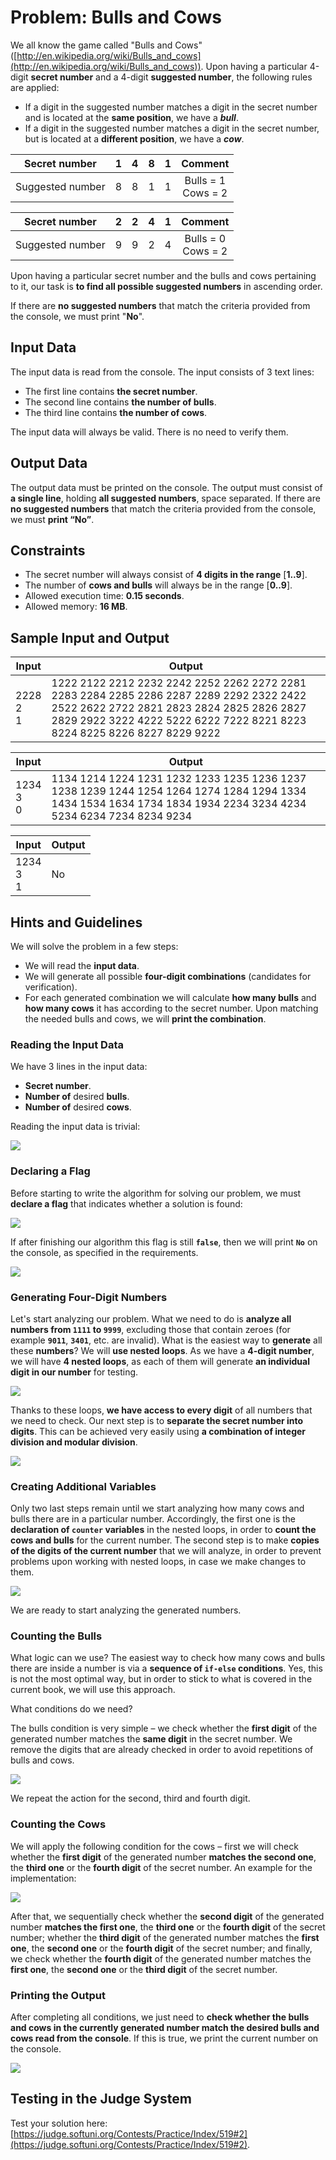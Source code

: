 # Problem: Bulls and Cows

We all know the game called "Bulls and Cows" ([http://en.wikipedia.org/wiki/Bulls_and_cows](http://en.wikipedia.org/wiki/Bulls_and_cows)). Upon having a particular 4-digit **secret number** and a 4-digit **suggested number**, the following rules are applied:
* If a digit in the suggested number matches a digit in the secret number and is located at the **same position**, we have a ***bull***.
* If a digit in the suggested number matches a digit in the secret number, but is located at a **different position**, we have a ***cow***.

| Secret number         | 1 | 4 | 8 | 1 |Comment|
|:-------------------:|:---:|:---:|:---:|:---:|:--------------------------:|
| Suggested number | 8 | 8 | 1 | 1 | Bulls = 1<br>Cows = 2  |

| Secret number         | 2 | 2 | 4 | 1 |Comment|
|:-------------------:|:---:|:---:|:---:|:---:|:-------------------------:|
| Suggested number | 9 | 9 | 2 | 4 | Bulls = 0<br>Cows = 2 |

Upon having a particular secret number and the bulls and cows pertaining to it, our task is **to find all possible suggested numbers** in ascending order.

If there are **no suggested numbers** that match the criteria provided from the console, we must print "**No**".

## Input Data

The input data is read from the console. The input consists of 3 text lines:
 * The first line contains **the secret number**.
 * The second line contains **the number of bulls**.
 * The third line contains **the number of cows**.

The input data will always be valid. There is no need to verify them.

## Output Data

The output data must be printed on the console.
The output must consist of **a single line**, holding **all suggested numbers**, space separated.
If there are **no suggested numbers** that match the criteria provided from the console, we must **print “No”**.

## Constraints

- The secret number will always consist of **4 digits in the range** [**1..9**].
- The number of **cows and bulls** will always be in the range [**0..9**].
- Allowed execution time: **0.15 seconds**.
- Allowed memory: **16 MB**.

## Sample Input and Output

| Input           | Output        |
|--------------|------------|
| 2228<br>2<br>1 | 1222 2122 2212 2232 2242 2252 2262 2272 2281 2283 2284 2285 2286 2287 2289 2292 2322 2422 2522 2622 2722 2821 2823 2824 2825 2826 2827 2829 2922 3222 4222 5222 6222 7222 8221 8223 8224 8225 8226 8227 8229 9222 |

| Input           | Output        |
|--------------|------------|
| 1234<br>3<br>0 | 1134 1214 1224 1231 1232 1233 1235 1236 1237 1238 1239 1244 1254 1264 1274 1284 1294 1334 1434 1534 1634 1734 1834 1934 2234 3234 4234 5234 6234 7234 8234 9234 |

| Input           | Output        |
|--------------|------------|
| 1234<br>3<br>1 | No           |

## Hints and Guidelines

We will solve the problem in a few steps:
- We will read the **input data**.
- We will generate all possible **four-digit combinations** (candidates for verification).
- For each generated combination we will calculate **how many bulls** and **how many cows** it has according to the secret number. Upon matching the needed bulls and cows, we will **print the combination**.

### Reading the Input Data

We have 3 lines in the input data:
 * **Secret number**.
 * **Number of** desired **bulls**.
 * **Number of** desired **cows**.

Reading the input data is trivial:

![](/assets/chapter-9-2-images/03.Bulls-and-cows-03.png)

### Declaring a Flag

Before starting to write the algorithm for solving our problem, we must **declare a flag** that indicates whether a solution is found:

![](/assets/chapter-9-2-images/03.Bulls-and-cows-04.png)

If after finishing our algorithm this flag is still **`false`**, then we will print **`No`** on the console, as specified in the requirements.

![](/assets/chapter-9-2-images/03.Bulls-and-cows-05.png)

### Generating Four-Digit Numbers

Let's start analyzing our problem. What we need to do is **analyze all numbers from `1111` to `9999`**, excluding those that contain zeroes (for example **`9011`**, **`3401`**, etc. are invalid). What is the easiest way to **generate** all these **numbers**? We will **use nested loops**. As we have a **4-digit number**, we will have **4 nested loops**, as each of them will generate **an individual digit in our number** for testing.

![](/assets/chapter-9-2-images/03.Bulls-and-cows-06.png)

Thanks to these loops, **we have access to every digit** of all numbers that we need to check. Our next step is to **separate the secret number into digits**. This can be achieved very easily using **a combination of integer division and modular division**.

![](/assets/chapter-9-2-images/03.Bulls-and-cows-07.png)

### Creating Additional Variables

Only two last steps remain until we start analyzing how many cows and bulls there are in a particular number. Accordingly, the first one is the **declaration of `counter` variables** in the nested loops, in order to **count the cows and bulls** for the current number. The second step is to make **copies of the digits of the current number** that we will analyze, in order to prevent problems upon working with nested loops, in case we make changes to them.

![](/assets/chapter-9-2-images/03.Bulls-and-cows-08.png)

We are ready to start analyzing the generated numbers.

### Counting the Bulls

What logic can we use? The easiest way to check how many cows and bulls there are inside a number is via a **sequence of `if-else` conditions**. Yes, this is not the most optimal way, but in order to stick to what is covered in the current book, we will use this approach.

What conditions do we need?

The bulls condition is very simple – we check whether the **first digit** of the generated number matches the **same digit** in the secret number. We remove the digits that are already checked in order to avoid repetitions of bulls and cows.

![](/assets/chapter-9-2-images/03.Bulls-and-cows-09.png)

We repeat the action for the second, third and fourth digit. 

### Counting the Cows

We will apply the following condition for the cows – first we will check whether the **first digit** of the generated number **matches the second one**, the **third one** or the **fourth digit** of the secret number. An example for the implementation:

![](/assets/chapter-9-2-images/03.Bulls-and-cows-10.png)

After that, we sequentially check whether the **second digit** of the generated number **matches the first one**, the **third one** or the **fourth digit** of the secret number; whether the **third digit** of the generated number matches the **first one**, the **second one** or the **fourth digit** of the secret number; and finally, we check whether the **fourth digit** of the generated number matches the **first one**, the **second one** or the **third digit** of the secret number.

### Printing the Output

After completing all conditions, we just need to **check whether the bulls and cows in the currently generated number match the desired bulls and cows read from the console**. If this is true, we print the current number on the console.

![](/assets/chapter-9-2-images/03.Bulls-and-cows-11.png)

## Testing in the Judge System

Test your solution here: [https://judge.softuni.org/Contests/Practice/Index/519#2](https://judge.softuni.org/Contests/Practice/Index/519#2).
